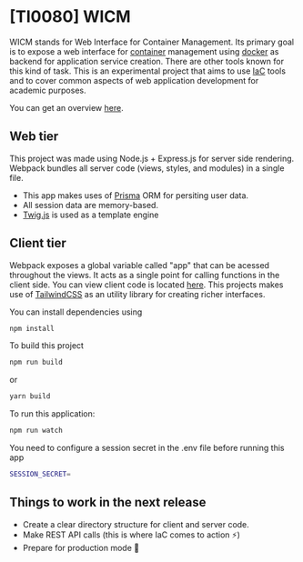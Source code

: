 # [TI0080] WICM

WICM stands for Web Interface for Container Management. Its primary goal is to expose a web interface for [container](https://cloud.google.com/learn/what-are-containers) management using [docker](https://docs.docker.com/get-started/overview/) as backend for application service creation.
There are other tools known for this kind of task. This is an experimental project that aims to use [IaC](https://www.redhat.com/en/topics/automation/what-is-infrastructure-as-code-iac) tools and to cover common aspects of web application development for academic purposes.

You can get an overview [here](./docs/Web%20Interface%20for%20Container%20Management%20-%20Release%202.pdf).

## Web tier

This project was made using Node.js + Express.js for server side rendering. Webpack bundles all server code (views, styles, and modules) in a single file.

- This app makes uses of [Prisma](https://github.com/prisma/prisma) ORM for persiting user data.
- All session data are memory-based.
- [Twig.js](https://github.com/twigjs/twig.js/) is used as a template engine

## Client tier

Webpack exposes a global variable called "app" that can be acessed throughout the views. It acts as a single point for calling functions in the client side.
You can view client code is located [here](./src/client/). This projects makes use of [TailwindCSS](https://github.com/tailwindlabs/tailwindcss) as an utility library for creating richer interfaces.

You can install dependencies using

```sh
npm install
```

To build this project

```sh
npm run build
```

or

```sh
yarn build
```

To run this application:

```sh
npm run watch
```

You need to configure a session secret in the .env file before running this app

```sh
SESSION_SECRET=
```


## Things to work in the next release

- Create a clear directory structure for client and server code.
- Make REST API calls (this is where IaC comes to action ⚡)
- Prepare for production mode 🚀
